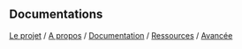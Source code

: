 ## Documentations

[Le projet](index.md) / [A propos](about.md) / [Documentation](docs.md) / [Ressources](ressources.md) / [Avancée](avancee.md)
